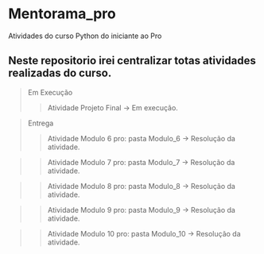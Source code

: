 # Mentorama_pro
Atividades do curso Python do iniciante ao Pro

## Neste repositorio irei centralizar totas atividades realizadas do curso.
> Em Execução
>> Atividade Projeto Final -> Em execução.

> Entrega 
>> Atividade Modulo 6 pro: pasta Modulo_6 -> Resolução da atividade.

>> Atividade Modulo 7 pro: pasta Modulo_7 -> Resolução da atividade.

>> Atividade Modulo 8 pro: pasta Modulo_8 -> Resolução da atividade.

>> Atividade Modulo 9 pro: pasta Modulo_9 -> Resolução da atividade.

>> Atividade Modulo 10 pro: pasta Modulo_10 -> Resolução da atividade.
